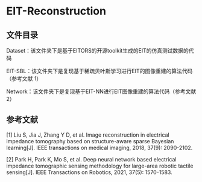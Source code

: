 # EIT-Reconstruction

## 文件目录
Dataset：该文件夹下是基于EITORS的开源toolkit生成的EIT的仿真测试数据的代码

EIT-SBL：该文件夹下是复现基于稀疏贝叶斯学习进行EIT的图像重建的算法代码（参考文献 1）

Network：该文件夹下是复现基于EIT-NN进行EIT图像重建的算法代码（参考文献 2）

## 参考文献
[1] Liu S, Jia J, Zhang Y D, et al. Image reconstruction in electrical impedance tomography based on structure-aware sparse Bayesian learning[J]. IEEE transactions on medical imaging, 2018, 37(9): 2090-2102.

[2] Park H, Park K, Mo S, et al. Deep neural network based electrical impedance tomographic sensing methodology for large-area robotic tactile sensing[J]. IEEE Transactions on Robotics, 2021, 37(5): 1570-1583.

